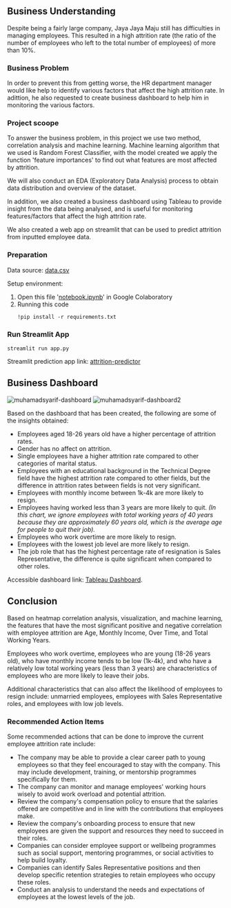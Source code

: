 ## Business Understanding

Despite being a fairly large company, Jaya Jaya Maju still has difficulties in managing employees. This resulted in a high attrition rate (the ratio of the number of employees who left to the total number of employees) of more than 10%.

### Business Problem

In order to prevent this from getting worse, the HR department manager would like help to identify various factors that affect the high attrition rate. In adittion, he also requested to create business dashboard to help him in monitoring the various factors.

### Project scoope
To answer the business problem, in this project we use two method, correlation analysis and machine learning. Machine learning algorithm that we used is Random Forest Classifier, with the model created we apply the function 'feature importances' to find out what features are most affected by attrition.

We will also conduct an EDA (Exploratory Data Analysis) process to obtain data distribution and overview of the dataset.

In addition, we also created a business dashboard using Tableau to provide insight from the data being analysed, and is useful for monitoring features/factors that affect the high attrition rate.

We also created a web app on streamlit that can be used to predict attrition from inputted employee data.

### Preparation

Data source: [data.csv](https://raw.githubusercontent.com/dicodingacademy/dicoding_dataset/main/employee/employee_data.csv)

Setup environment:
1. Open this file '[notebook.ipynb](https://github.com/MuhamadSyarifFakhrezi/Employee-Attrition-Analytics/blob/main/notebook.ipynb)' in Google Colaboratory
2. Running this code
   ```
   !pip install -r requirements.txt
   ```

### Run Streamlit App

```
streamlit run app.py
```
Streamlit prediction app link: [attrition-predictor](https://attrition-predictor.streamlit.app/)

## Business Dashboard
![muhamadsyarif-dashboard](https://github.com/user-attachments/assets/5bd2970b-e67c-463f-a77d-f4ab5865be53)
![muhamadsyarif-dashboard2](https://github.com/user-attachments/assets/ac206197-4f78-4419-9b0b-b8f7c80bf769)

Based on the dashboard that has been created, the following are some of the insights obtained:
- Employees aged 18-26 years old have a higher percentage of attrition rates.
- Gender has no affect on attrition.
- Single employees have a higher attrition rate compared to other categories of marital status.
- Employees with an educational background in the Technical Degree field have the highest attrition rate compared to other fields, but the difference in attrition rates between fields is not very significant.
- Employees with monthly income between 1k-4k are more likely to resign.
- Employees having worked less than 3 years are more likely to quit. *(In this chart, we ignore employees with total working years of 40 years because they are approximately 60 years old, which is the average age for people to quit their job).*
- Employees who work overtime are more likely to resign.
- Employees with the lowest job level are more likely to resign.
- The job role that has the highest percentage rate of resignation is Sales Representative, the difference is quite significant when compared to other roles.

Accessible dashboard link: [Tableau Dashboard](https://public.tableau.com/views/HRAttritionDashboard_17148452730550/Dashboard1?:language=en-US&:sid=&:display_count=n&:origin=viz_share_link).

## Conclusion

Based on heatmap correlation analysis, visualization, and machine learning, the features that have the most significant positive and negative correlation with employee attrition are Age, Monthly Income, Over Time, and Total Working Years.

Employees who work overtime, employees who are young (18-26 years old), who have monthly income tends to be low (1k-4k), and who have a relatively low total working years (less than 3 years) are characteristics of employees who are more likely to leave their jobs.

Additional characteristics that can also affect the likelihood of employees to resign include: unmarried employees, employees with Sales Representative roles, and employees with low job levels.

### Recommended Action Items

Some recommended actions that can be done to improve the current employee attrition rate include:  
- The company may be able to provide a clear career path to young employees so that they feel encouraged to stay with the company. This may include development, training, or mentorship programmes specifically for them.
- The company can monitor and manage employees' working hours wisely to avoid work overload and potential attrition.
- Review the company's compensation policy to ensure that the salaries offered are competitive and in line with the contributions that employees make.
- Review the company's onboarding process to ensure that new employees are given the support and resources they need to succeed in their roles.
- Companies can consider employee support or wellbeing programmes such as social support, mentoring programmes, or social activities to help build loyalty.
- Companies can identify Sales Representative positions and then develop specific retention strategies to retain employees who occupy these roles.
- Conduct an analysis to understand the needs and expectations of employees at the lowest levels of the job.
